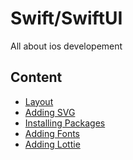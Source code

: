 # Swift/SwiftUI
All about ios developement

## Content
- [Layout]()
- [Adding SVG]()
- [Installing Packages](/swift/installing_packages.md)
- [Adding Fonts](https://www.youtube.com/watch?v=Us8KX8LLlM0&t=1s)
- [Adding Lottie]()